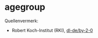 # agegroup

Quellenvermerk:

- Robert Koch-Institut (RKI), [dl-de/by-2-0](https://www.govdata.de/dl-de/by-2-0)